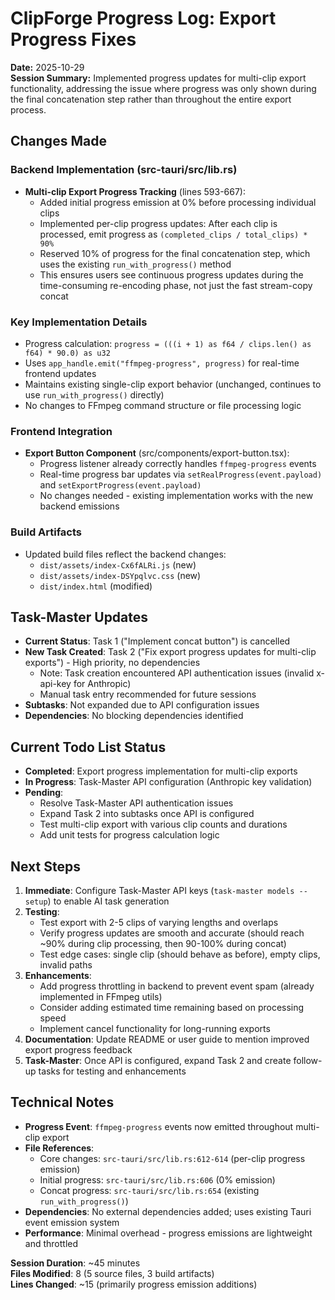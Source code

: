 # ClipForge Progress Log: Export Progress Fixes
**Date:** 2025-10-29  
**Session Summary:** Implemented progress updates for multi-clip export functionality, addressing the issue where progress was only shown during the final concatenation step rather than throughout the entire export process.

## Changes Made

### Backend Implementation (src-tauri/src/lib.rs)
- **Multi-clip Export Progress Tracking** (lines 593-667):
  - Added initial progress emission at 0% before processing individual clips
  - Implemented per-clip progress updates: After each clip is processed, emit progress as `(completed_clips / total_clips) * 90%`
  - Reserved 10% of progress for the final concatenation step, which uses the existing `run_with_progress()` method
  - This ensures users see continuous progress updates during the time-consuming re-encoding phase, not just the fast stream-copy concat

### Key Implementation Details
- Progress calculation: `progress = (((i + 1) as f64 / clips.len() as f64) * 90.0) as u32`
- Uses `app_handle.emit("ffmpeg-progress", progress)` for real-time frontend updates
- Maintains existing single-clip export behavior (unchanged, continues to use `run_with_progress()` directly)
- No changes to FFmpeg command structure or file processing logic

### Frontend Integration
- **Export Button Component** (src/components/export-button.tsx):
  - Progress listener already correctly handles `ffmpeg-progress` events
  - Real-time progress bar updates via `setRealProgress(event.payload)` and `setExportProgress(event.payload)`
  - No changes needed - existing implementation works with the new backend emissions

### Build Artifacts
- Updated build files reflect the backend changes:
  - `dist/assets/index-Cx6fALRi.js` (new)
  - `dist/assets/index-DSYpqlvc.css` (new)
  - `dist/index.html` (modified)

## Task-Master Updates
- **Current Status**: Task 1 ("Implement concat button") is cancelled
- **New Task Created**: Task 2 ("Fix export progress updates for multi-clip exports") - High priority, no dependencies
  - Note: Task creation encountered API authentication issues (invalid x-api-key for Anthropic)
  - Manual task entry recommended for future sessions
- **Subtasks**: Not expanded due to API configuration issues
- **Dependencies**: No blocking dependencies identified

## Current Todo List Status
- **Completed**: Export progress implementation for multi-clip exports
- **In Progress**: Task-Master API configuration (Anthropic key validation)
- **Pending**: 
  - Resolve Task-Master API authentication issues
  - Expand Task 2 into subtasks once API is configured
  - Test multi-clip export with various clip counts and durations
  - Add unit tests for progress calculation logic

## Next Steps
1. **Immediate**: Configure Task-Master API keys (`task-master models --setup`) to enable AI task generation
2. **Testing**: 
   - Test export with 2-5 clips of varying lengths and overlaps
   - Verify progress updates are smooth and accurate (should reach ~90% during clip processing, then 90-100% during concat)
   - Test edge cases: single clip (should behave as before), empty clips, invalid paths
3. **Enhancements**:
   - Add progress throttling in backend to prevent event spam (already implemented in FFmpeg utils)
   - Consider adding estimated time remaining based on processing speed
   - Implement cancel functionality for long-running exports
4. **Documentation**: Update README or user guide to mention improved export progress feedback
5. **Task-Master**: Once API is configured, expand Task 2 and create follow-up tasks for testing and enhancements

## Technical Notes
- **Progress Event**: `ffmpeg-progress` events now emitted throughout multi-clip export
- **File References**:
  - Core changes: `src-tauri/src/lib.rs:612-614` (per-clip progress emission)
  - Initial progress: `src-tauri/src/lib.rs:606` (0% emission)
  - Concat progress: `src-tauri/src/lib.rs:654` (existing `run_with_progress()`)
- **Dependencies**: No external dependencies added; uses existing Tauri event emission system
- **Performance**: Minimal overhead - progress emissions are lightweight and throttled

**Session Duration**: ~45 minutes  
**Files Modified**: 8 (5 source files, 3 build artifacts)  
**Lines Changed**: ~15 (primarily progress emission additions)